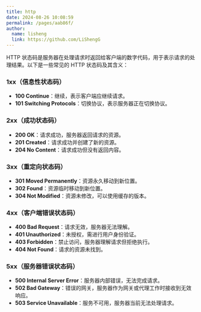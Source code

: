 ```yaml
---
title: http
date: 2024-08-26 10:08:59
permalink: /pages/aab86f/
author: 
  name: lisheng
  link: https://github.com/LiShengG
---
```



HTTP 状态码是服务器在处理请求时返回给客户端的数字代码，用于表示请求的处理结果。以下是一些常见的 HTTP 状态码及其含义：

### 1xx（信息性状态码）
- **100 Continue**：继续，表示客户端应继续请求。
- **101 Switching Protocols**：切换协议，表示服务器正在切换协议。

### 2xx（成功状态码）
- **200 OK**：请求成功，服务器返回请求的资源。
- **201 Created**：请求成功并创建了新的资源。
- **204 No Content**：请求成功但没有返回内容。

### 3xx（重定向状态码）
- **301 Moved Permanently**：资源永久移动到新位置。
- **302 Found**：资源临时移动到新位置。
- **304 Not Modified**：资源未修改，可以使用缓存的版本。

### 4xx（客户端错误状态码）
- **400 Bad Request**：请求无效，服务器无法理解。
- **401 Unauthorized**：未授权，需进行用户身份验证。
- **403 Forbidden**：禁止访问，服务器理解请求但拒绝执行。
- **404 Not Found**：请求的资源未找到。

### 5xx（服务器错误状态码）
- **500 Internal Server Error**：服务器内部错误，无法完成请求。
- **502 Bad Gateway**：错误的网关，服务器作为网关或代理工作时接收到无效响应。
- **503 Service Unavailable**：服务不可用，服务器当前无法处理请求。
